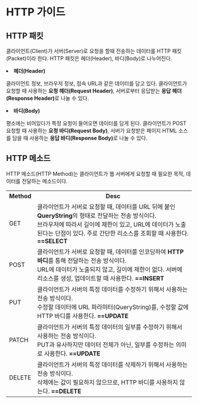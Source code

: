 <h1>HTTP 가이드</h1>

<h2>HTTP 패킷</h2>
<p>클라이언트(Client)가 서버(Server)로 요청을 할때 전송하는 데이터를 HTTP 패킷(Packet)이라 한다. HTTP 패킷은 헤더(Header), 바디(Body)로 나누어진다.</p>
<li><b>헤더(Header)</b></li>
<p>클라이언트 정보, 브라우저 정보, 접속 URL과 같은 데이터를 담고 있다. 클라이언트가 요청할 때 사용하는 <b>요청 헤더(Request Header)</b>, 서버로부터 응답받는 <b>응답 헤더(Response Header)</b>로 나눌 수 있다.</p>
<li><b>바디(Body)</b></li>
<p>평소에는 비어있다가 특정 요청이 들어오면 데이터를 담게 된다. 클라이언트가 POST 요청할 때 사용하는 <b>요청 바디(Request Body)</b>, 서버가 요청받은 페이지 HTML 소스를 담을 때 사용하는 <b>응답 바디(Response Body)</b>로 나눌 수 있다.</p>

<h2>HTTP 메소드</h2>
<p>HTTP 메소드(HTTP Method)는 클라이언트가 웹 서버에게 요청할 때 필요한 목적, 데이터를 전달하는 메소드이다.</p>
<table>
    <th>Method</th>
    <th>Desc</th>
    <tr>
        <td>GET</td>
        <td>클라이언트가 서버로 요청할 때, 데이터를 URL 뒤에 붙인 <b>QueryString</b>의 형태로 전달하는 전송 방식이다.<br>브라우저에 따라서 길이에 제한이 있고, URL에 데이터가 노출된다는 단점이 있다. 주로 간단한 리소스를 조회할 때 사용한다. <b>==SELECT</b></td>
    </tr>
    <tr>
        <td>POST</td>
        <td>클라이언트가 서버로 요청할 때, 데이터를 인코딩하여 <b>HTTP 바디</b>를 통해 전달하는 전송 방식이다.<br>URL에 데이터가 노출되지 않고, 길이에 제한이 없다. 서버에 리소스를 생성, 업데이트할 때 사용한다. <b>==INSERT</b></td>
    </tr>
    <tr>
        <td>PUT</td>
        <td>클라이언트가 서버의 특정 데이터를 수정하기 위해서 사용하는 전송 방식이다.<br>수정할 데이터에 URL 파라미터(QueryString)를, 수정할 값에 HTTP 바디를 사용한다. <b>==UPDATE</b></td>
    </tr>
    <tr>
        <td>PATCH</td>
        <td>클라이언트가 서버의 특정 데이터의 일부를 수정하기 위해서 사용하는 전송 방식이다.<br>PUT과 유사하지만 데이터 전체가 아닌, 일부를 수정하는 의미로 사용한다. <b>==UPDATE</b></td>
    </tr>
    <tr>
        <td>DELETE</td>
        <td>클라이언트가 서버의 특정 데이터를 삭제하기 위해서 사용하는 전송 방식이다.<br>삭제에는 값이 필요하지 않으므로, HTTP 바디를 사용하지 않는다. <b>==DELETE</b></td>
    </tr>
</table>
